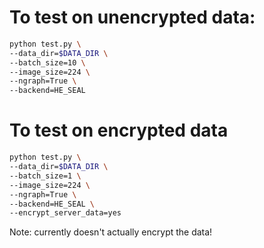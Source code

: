 

# To test on unencrypted data:
```bash
python test.py \
--data_dir=$DATA_DIR \
--batch_size=10 \
--image_size=224 \
--ngraph=True \
--backend=HE_SEAL
```

# To test on encrypted data
```bash
python test.py \
--data_dir=$DATA_DIR \
--batch_size=1 \
--image_size=224 \
--ngraph=True \
--backend=HE_SEAL \
--encrypt_server_data=yes
```
Note: currently doesn't actually encrypt the data!
